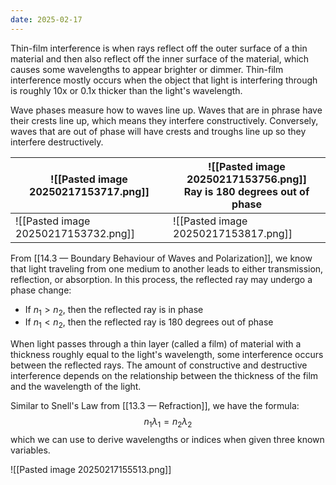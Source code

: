 ```yaml
---
date: 2025-02-17
---
```

Thin-film interference is when rays reflect off the outer surface of a thin material and then also reflect off the inner surface of the material, which causes some wavelengths to appear brighter or dimmer. Thin-film interference mostly occurs when the object that light is interfering through is roughly 10x or 0.1x thicker than the light's wavelength.

Wave phases measure how to waves line up. Waves that are in phrase have their crests line up, which means they interfere constructively. Conversely, waves that are out of phase will have crests and troughs line up so they interfere destructively.

| ![[Pasted image 20250217153717.png]] | ![[Pasted image 20250217153756.png]]<br>Ray is 180 degrees out of phase |
| ------------------------------------ | ----------------------------------------------------------------------- |
| ![[Pasted image 20250217153732.png]] | ![[Pasted image 20250217153817.png]]                                    |
From [[14.3 — Boundary Behaviour of Waves and Polarization]], we know that light traveling from one medium to another leads to either transmission, reflection, or absorption. In this process, the reflected ray may undergo a phase change:
- If $n_1 > n_2$, then the reflected ray is in phase
- If $n_1 < n_2$, then the reflected ray is 180 degrees out of phase

When light passes through a thin layer (called a film) of material with a thickness roughly equal to the light's wavelength, some interference occurs between the reflected rays. The amount of constructive and destructive interference depends on the relationship between the thickness of the film and the wavelength of the light. 

Similar to Snell's Law from [[13.3 — Refraction]], we have the formula:
$$n_1\lambda_1 = n_2\lambda_2$$
which we can use to derive wavelengths or indices when given three known variables.

![[Pasted image 20250217155513.png]]